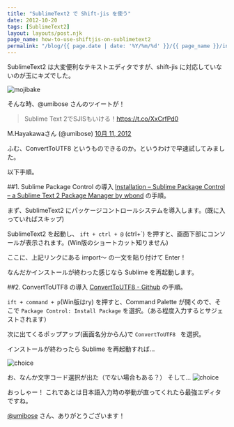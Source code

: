 ```yaml
---
title: "SublimeText2 で Shift-jis を使う"
date: 2012-10-20
tags: [SublimeText2]
layout: layouts/post.njk
page_name: how-to-use-shiftjis-on-sublimetext2
permalink: "/blog/{{ page.date | date: '%Y/%m/%d' }}/{{ page_name }}/index.html"
---
```

SublimeText2 は大変便利なテキストエディタですが、shift-jis に対応していないのが玉にキズでした。

<!-- more -->

![mojibake](https://blog.amay0777.net/img/posts/shiftjis.png)

そんな時、@umibose さんのツイートが！

>Sublime Text 2でSJISもいける！https://t.co/XxCrfPd0
>
M.Hayakawaさん (@umibose) [10月 11, 2012](https://twitter.com/umibose/status/256247651710951424)

ふむ、ConvertToUTF8 というものできるのか。というわけで早速試してみました。

以下手順。

##1. Sublime Package Control の導入
[Installation – Sublime Package Control – a Sublime Text 2 Package Manager by wbond](http://wbond.net/sublime_packages/package_control/installation) の手順。

まず、SublimeText2 にパッケージコントロールシステムを導入します。(既に入っていればスキップ)

SublimeText2 を起動し、 ```ift + ctrl + @``` (ctrl+`) を押すと、画面下部にコンソールが表示されます。(Win版のショートカット知りません)

ここに、上記リンクにある import〜 の一文を貼り付けて Enter！

なんだかインストールが終わった感じなら Sublime を再起動します。

##2. ConvertToUTF8 の導入
[ConvertToUTF8 - Github](https://github.com/seanliang/ConvertToUTF8) の手順。

```ift + command + p```(Win版はry) を押すと、Command Palette が開くので、そこで ```Package Control: Install Package``` を選択。（ある程度入力するとサジェストされます）

次に出てくるポップアップ(画面名分からん)で ```ConvertToUTF8 ``` を選択。

インストールが終わったら Sublime を再起動すれば…

![choice](https://blog.amay0777.net/img/posts/choise_charcode.png)

お、なんか文字コード選択が出た（でない場合もある？）
そして…
![choice](https://blog.amay0777.net/img/posts/shiftjis_correct.png)

おっしゃー！
これであとは日本語入力時の挙動が直ってくれたら最強エディタですね。

[@umibose](https://twitter.com/umibose) さん、ありがとうございます！